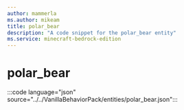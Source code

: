 ```yaml
---
author: mammerla
ms.author: mikeam
title: polar_bear
description: "A code snippet for the polar_bear entity"
ms.service: minecraft-bedrock-edition
---
```


# polar_bear

:::code language="json" source="../../VanillaBehaviorPack/entities/polar_bear.json":::